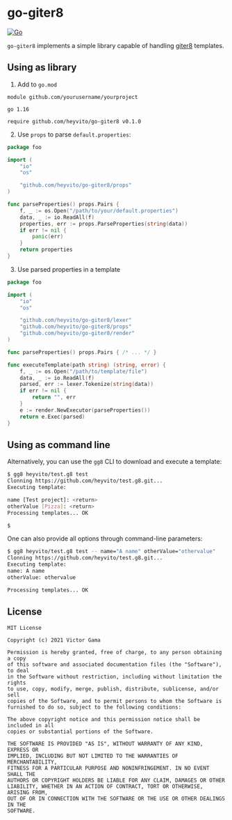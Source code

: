 # go-giter8
[![Go](https://github.com/heyvito/go-giter8/actions/workflows/go.yml/badge.svg)](https://github.com/heyvito/go-giter8/actions/workflows/go.yml)

`go-giter8` implements a simple library capable of handling [giter8](https://github.com/foundweekends/giter8) templates.

## Using as library

1. Add to `go.mod`
```
module github.com/yourusername/yourproject

go 1.16

require github.com/heyvito/go-giter8 v0.1.0
```

2. Use `props` to parse `default.properties`:

```go
package foo

import (
	"io"
	"os"

	"github.com/heyvito/go-giter8/props"
)

func parseProperties() props.Pairs {
	f, _ := os.Open("/path/to/your/default.properties")
	data, _ := io.ReadAll(f)
	properties, err := props.ParseProperties(string(data))
	if err != nil {
		panic(err)
    }
    return properties
}
```

3. Use parsed properties in a template

```go
package foo

import (
	"io"
	"os"

	"github.com/heyvito/go-giter8/lexer"
	"github.com/heyvito/go-giter8/props"
	"github.com/heyvito/go-giter8/render"
)

func parseProperties() props.Pairs { /* ... */ }

func executeTemplate(path string) (string, error) {
	f, _ := os.Open("/path/to/template/file")
	data, _ := io.ReadAll(f)
	parsed, err := lexer.Tokenize(string(data))
	if err != nil {
		return "", err
	}
	e := render.NewExecutor(parseProperties())
	return e.Exec(parsed)
}
```

## Using as command line
Alternatively, you can use the `gg8` CLI to download and execute a template:

```bash
$ gg8 heyvito/test.g8 test
Clonning https://github.com/heyvito/test.g8.git...
Executing template:

name [Test project]: <return>
otherValue [Pizza]: <return>
Processing templates... OK

$   
```

One can also provide all options through command-line parameters:

```bash
$ gg8 heyvito/test.g8 test -- name="A name" otherValue="othervalue"
Clonning https://github.com/heyvito/test.g8.git...
Executing template:
name: A name 
otherValue: othervalue

Processing templates... OK
```

## License

```
MIT License

Copyright (c) 2021 Victor Gama

Permission is hereby granted, free of charge, to any person obtaining a copy
of this software and associated documentation files (the "Software"), to deal
in the Software without restriction, including without limitation the rights
to use, copy, modify, merge, publish, distribute, sublicense, and/or sell
copies of the Software, and to permit persons to whom the Software is
furnished to do so, subject to the following conditions:

The above copyright notice and this permission notice shall be included in all
copies or substantial portions of the Software.

THE SOFTWARE IS PROVIDED "AS IS", WITHOUT WARRANTY OF ANY KIND, EXPRESS OR
IMPLIED, INCLUDING BUT NOT LIMITED TO THE WARRANTIES OF MERCHANTABILITY,
FITNESS FOR A PARTICULAR PURPOSE AND NONINFRINGEMENT. IN NO EVENT SHALL THE
AUTHORS OR COPYRIGHT HOLDERS BE LIABLE FOR ANY CLAIM, DAMAGES OR OTHER
LIABILITY, WHETHER IN AN ACTION OF CONTRACT, TORT OR OTHERWISE, ARISING FROM,
OUT OF OR IN CONNECTION WITH THE SOFTWARE OR THE USE OR OTHER DEALINGS IN THE
SOFTWARE.
```
